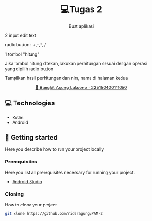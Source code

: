

<h1 align="center" style="font-weight: bold;">💻Tugas 2</h1>


<p align="center">
Buat aplikasi

2 input edit text

radio button : +,-,*, /

1 tombol "hitung"

Jika tombol hitung ditekan, lakukan perhitungan sesuai dengan operasi yang dipilih radio button

Tampilkan hasil perhitungan dan nim, nama di halaman kedua </p>


<p align="center">
<a href="https://github.com/rideragung/PAM-1">📱 Bangkit Agung Laksono - 225150400111050</a>
</p>

<h2 id="technologies">💻 Technologies</h2>

- Kotlin
- Android

<h2 id="started">🚀 Getting started</h2>

Here you describe how to run your project locally

<h3>Prerequisites</h3>

Here you list all prerequisites necessary for running your project. 

- [Android Studio](https://developer.android.com/studio)

<h3>Cloning</h3>

How to clone your project

```bash
git clone https://github.com/rideragung/PAM-2
```
